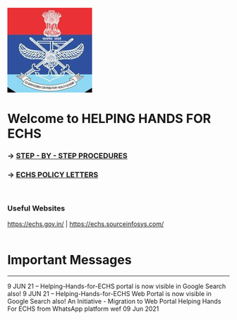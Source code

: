 ![alt text](https://github.com/echscoregroup/images/blob/main/Screenshot%202021-05-31%20092723.jpg?raw=true) 
# Welcome to HELPING HANDS FOR ECHS
  <h3>-> <a href="procedures.html">STEP - BY - STEP PROCEDURES </a></h3>
  <h3>-> <a href="policys.html">ECHS POLICY LETTERS</a></h3>
  <br>
  <h3>Useful Websites</h3><a href="https://echs.gov.in/">https://echs.gov.in/</a>
  |   <a href="https://echs.sourceinfosys.com/">https://echs.sourceinfosys.com/</a><br><br>
  
# Important Messages

<hr>

9 JUN 21 – Helping-Hands-for-ECHS portal is now visible in Google Search also!
9 JUN 21 – Helping-Hands-for-ECHS Web Portal is now visible in Google Search also!
An Initiative - Migration to Web Portal Helping Hands For ECHS from WhatsApp platform wef 09 Jun 2021








